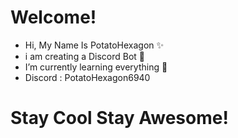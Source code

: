   #  Welcome! 
- Hi, My Name Is PotatoHexagon ✨
- i am creating a Discord Bot 🤖
- I’m currently learning everything 👀
- Discord : PotatoHexagon6940

# Stay Cool Stay Awesome!
